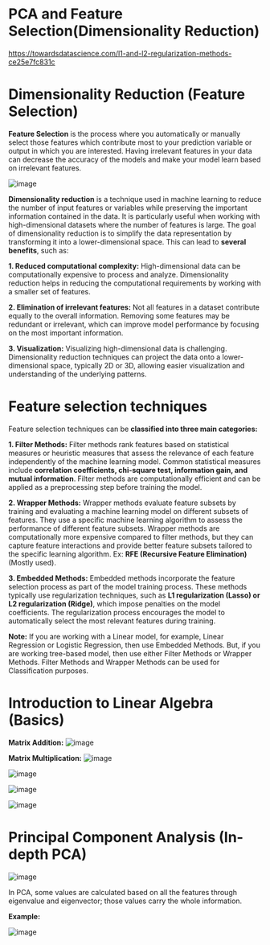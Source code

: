 # PCA and Feature Selection(Dimensionality Reduction)

https://towardsdatascience.com/l1-and-l2-regularization-methods-ce25e7fc831c
# Dimensionality Reduction (Feature Selection)

**Feature Selection** is the process where you automatically or manually select those features which contribute most to your prediction variable or output in which you are interested. Having irrelevant features in your data can decrease the accuracy of the models and make your model learn based on irrelevant features.

![image](https://github.com/TITHI-KHAN/PCA-and-Feature-Selection-----Dimensionality-Reduction/assets/65033964/30a8c2df-ce96-47c5-b1cf-d5cc1ffe93ca)

**Dimensionality reduction** is a technique used in machine learning to reduce the number of input features or variables while preserving the important information contained in the data. It is particularly useful when working with high-dimensional datasets where the number of features is large. The goal of dimensionality reduction is to simplify the data representation by transforming it into a lower-dimensional space. This can lead to **several benefits**, such as:

**1. Reduced computational complexity:** High-dimensional data can be computationally expensive to process and analyze. Dimensionality reduction helps in reducing the computational requirements by working with a smaller set of features.

**2. Elimination of irrelevant features:** Not all features in a dataset contribute equally to the overall information. Removing some features may be redundant or irrelevant, which can improve model performance by focusing on the most important information.

**3. Visualization:** Visualizing high-dimensional data is challenging. Dimensionality reduction techniques can project the data onto a lower-dimensional space, typically 2D or 3D, allowing easier visualization and understanding of the underlying patterns.

# Feature selection techniques

Feature selection techniques can be **classified into three main categories:**

**1. Filter Methods:** Filter methods rank features based on statistical measures or heuristic measures that assess the relevance of each feature independently of the machine learning model. Common statistical measures include **correlation coefficients, chi-square test, information gain, and mutual information**. Filter methods are computationally efficient and can be applied as a preprocessing step before training the model.

**2. Wrapper Methods:** Wrapper methods evaluate feature subsets by training and evaluating a machine learning model on different subsets of features. They use a specific machine learning algorithm to assess the performance of different feature subsets. Wrapper methods are computationally more expensive compared to filter methods, but they can capture feature interactions and provide better feature subsets tailored to the specific learning algorithm. Ex: **RFE (Recursive Feature Elimination)** (Mostly used).

**3. Embedded Methods:** Embedded methods incorporate the feature selection process as part of the model training process. These methods typically use regularization techniques, such as **L1 regularization (Lasso) or L2 regularization (Ridge)**, which impose penalties on the model coefficients. The regularization process encourages the model to automatically select the most relevant features during training.

**Note:** If you are working with a Linear model, for example, Linear Regression or Logistic Regression, then use Embedded Methods. But, if you are working tree-based model, then use either Filter Methods or Wrapper Methods. Filter Methods and Wrapper Methods can be used for Classification purposes.

# Introduction to Linear Algebra (Basics)

**Matrix Addition:**
![image](https://github.com/TITHI-KHAN/PCA-and-Feature-Selection-----Dimensionality-Reduction/assets/65033964/5af6b542-891d-4775-ac38-e8116d13621b)

**Matrix Multiplication:**
![image](https://github.com/TITHI-KHAN/PCA-and-Feature-Selection-----Dimensionality-Reduction/assets/65033964/3686b64a-82f2-4618-b057-dfd8eb00082f)


![image](https://github.com/TITHI-KHAN/PCA-and-Feature-Selection-----Dimensionality-Reduction/assets/65033964/19d4b6a5-d402-464b-a5af-83f2457d7cc6)

![image](https://github.com/TITHI-KHAN/PCA-and-Feature-Selection-----Dimensionality-Reduction/assets/65033964/af6c5ea9-7cf3-4133-b258-2ce7e34a2bfa)

![image](https://github.com/TITHI-KHAN/PCA-and-Feature-Selection-----Dimensionality-Reduction/assets/65033964/fea58b9b-7bc0-456d-943b-2a000f2a69fb)

# Principal Component Analysis (In-depth PCA)

![image](https://github.com/TITHI-KHAN/PCA-and-Feature-Selection-----Dimensionality-Reduction/assets/65033964/38c1a5ee-a6c5-4c63-88f5-4457d8f439a8)

In PCA, some values are calculated based on all the features through eigenvalue and eigenvector; those values carry the whole information.

**Example:**

![image](https://github.com/TITHI-KHAN/PCA-and-Feature-Selection-----Dimensionality-Reduction/assets/65033964/0762ac32-d26c-4b6a-bf0f-bbbde379ebc2)


